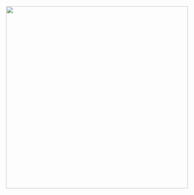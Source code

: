 <div id="header" align="center">
  <img src="https://99px.ru/sstorage/86/2017/03/image_860703170920183441187.gif" width="480"/>
</div>
